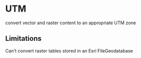 # UTM
convert vector and raster content to an appropriate UTM zone

## Limitations
Can't convert raster tables stored in an Esri FileGeodatabase
